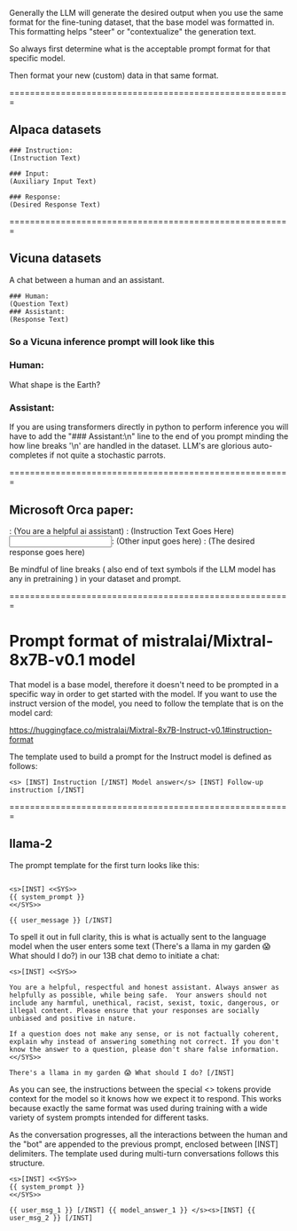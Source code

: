 Generally the LLM will generate the desired output when you use the same format for the fine-tuning dataset, that the base model was formatted in. This formatting helps "steer" or "contextualize" the generation text.

So always first determine what is the acceptable prompt format for that specific model.

Then format your new (custom) data in that same format.

=======================================================
## Alpaca datasets


```
### Instruction:
(Instruction Text)

### Input:
(Auxiliary Input Text)

### Response:
(Desired Response Text)

```
=======================================================

## Vicuna datasets


A chat between a human and an assistant.

```
### Human:
(Question Text)
### Assistant:
(Response Text)

```

### So a Vicuna inference prompt will look like this

### Human:
What shape is the Earth?
### Assistant:
If you are using transformers directly in python to perform inference you will have to add the "### Assistant:\n" line to the end of you prompt minding the how line breaks '\n' are handled in the dataset. LLM's are glorious auto-completes if not quite a stochastic parrots.

=======================================================

## Microsoft Orca paper:

<System>: (You are a helpful <role> ai assistant)
<Instruction>: (Instruction Text Goes Here)
<Input>: (Other input goes here)
<Response>: (The desired response goes here)


Be mindful of line breaks ( also end of text symbols if the LLM model has any in pretraining ) in your dataset and prompt.


=======================================================

# Prompt format of mistralai/Mixtral-8x7B-v0.1 model

That model is a base model, therefore it doesn't need to be prompted in a specific way in order to get started with the model. If you want to use the instruct version of the model, you need to follow the template that is on the model card:

https://huggingface.co/mistralai/Mixtral-8x7B-Instruct-v0.1#instruction-format

The template used to build a prompt for the Instruct model is defined as follows:

```
<s> [INST] Instruction [/INST] Model answer</s> [INST] Follow-up instruction [/INST]
```

=======================================================

## llama-2

The prompt template for the first turn looks like this:

```

<s>[INST] <<SYS>>
{{ system_prompt }}
<</SYS>>

{{ user_message }} [/INST]

```

To spell it out in full clarity, this is what is actually sent to the language model when the user enters some text (There's a llama in my garden 😱 What should I do?) in our 13B chat demo to initiate a chat:



```
<s>[INST] <<SYS>>

You are a helpful, respectful and honest assistant. Always answer as helpfully as possible, while being safe.  Your answers should not include any harmful, unethical, racist, sexist, toxic, dangerous, or illegal content. Please ensure that your responses are socially unbiased and positive in nature.

If a question does not make any sense, or is not factually coherent, explain why instead of answering something not correct. If you don't know the answer to a question, please don't share false information.
<</SYS>>

There's a llama in my garden 😱 What should I do? [/INST]

```


As you can see, the instructions between the special <<SYS>> tokens provide context for the model so it knows how we expect it to respond. This works because exactly the same format was used during training with a wide variety of system prompts intended for different tasks.

As the conversation progresses, all the interactions between the human and the "bot" are appended to the previous prompt, enclosed between [INST] delimiters. The template used during multi-turn conversations follows this structure.

```
<s>[INST] <<SYS>>
{{ system_prompt }}
<</SYS>>

{{ user_msg_1 }} [/INST] {{ model_answer_1 }} </s><s>[INST] {{ user_msg_2 }} [/INST]

```